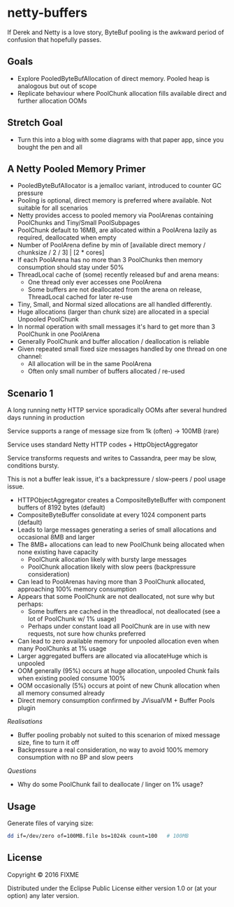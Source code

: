 # netty-buffers

If Derek and Netty is a love story, ByteBuf pooling is the awkward period of confusion that hopefully passes.

## Goals

* Explore PooledByteBufAllocation of direct memory. Pooled heap is analogous but out of scope
* Replicate behaviour where PoolChunk allocation fills available direct and further allocation OOMs

## Stretch Goal

* Turn this into a blog with some diagrams with that paper app, since you bought the pen and all

## A Netty Pooled Memory Primer

* PooledByteBufAllocator is a jemalloc variant, introduced to counter GC pressure
* Pooling is optional, direct memory is preferred where available. Not suitable for all scenarios
* Netty provides access to pooled memory via PoolArenas containing PoolChunks and Tiny/Small PoolSubpages
* PoolChunk default to 16MB, are allocated within a PoolArena lazily as required, deallocated when empty
* Number of PoolArena define by min of [available direct memory / chunksize / 2 / 3] | [2 \* cores]
* If each PoolArena has no more than 3 PoolChunks then memory consumption should stay under 50% 
* ThreadLocal cache of (some) recently released buf and arena means:
  * One thread only ever accesses one PoolArena 
  * Some buffers are not deallocated from the arena on release, ThreadLocal cached for later re-use 
* Tiny, Small, and Normal sized allocations are all handled differently.
* Huge allocations (larger than chunk size) are allocated in a special Unpooled PoolChunk
* In normal operation with small messages it's hard to get more than 3 PoolChunk in one PoolArena
* Generally PoolChunk and buffer allocation / deallocation is reliable
* Given repeated small fixed size messages handled by one thread on one channel:
  * All allocation will be in the same PoolArena
  * Often only small number of buffers allocated / re-used

## Scenario 1

 A long running netty HTTP service sporadically OOMs after several hundred days running in production

 Service supports a range of message size from 1k (often) -> 100MB (rare)

 Service uses standard Netty HTTP codes + HttpObjectAggregator

 Service transforms requests and writes to Cassandra, peer may be slow, conditions bursty.

 This is not a buffer leak issue, it's a backpressure / slow-peers / pool usage issue.

* HTTPObjectAggregator creates a CompositeByteBuffer with component buffers of 8192 bytes (default)
* CompositeByteBuffer consolidate at every 1024 component parts (default)
* Leads to large messages generating a series of small allocations and occasional 8MB and larger
* The 8MB+ allocations can lead to new PoolChunk being allocated when none existing have capacity
  * PoolChunk allocation likely with bursty large messages
  * PoolChunk allocation likely with slow peers (backpressure consideration)
* Can lead to PoolArenas having more than 3 PoolChunk allocated, approaching 100% memory consumption 
* Appears that some PoolChunk are not deallocated, not sure why but perhaps:
  * Some buffers are cached in the threadlocal, not deallocated (see a lot of PoolChunk w/ 1% usage)
  * Perhaps under constant load all PoolChunk are in use with new requests, not sure how chunks preferred
* Can lead to zero available memory for unpooled allocation even when many PoolChunks at 1% usage
* Larger aggregated buffers are allocated via allocateHuge which is unpooled
* OOM generally (95%) occurs at huge allocation, unpooled Chunk fails when existing pooled consume 100%   
* OOM occasionally (5%) occurs at point of new Chunk allocation when all memory consumed already
* Direct memory consumption confirmed by JVisualVM + Buffer Pools plugin

*Realisations*

 * Buffer pooling probably not suited to this scenarion of mixed message size, fine to turn it off
 * Backpressure a real consideration, no way to avoid 100% memory consumption with no BP and slow peers

*Questions*

 * Why do some PoolChunk fail to deallocate / linger on 1% usage?



## Usage

Generate files of varying size:

```bash
dd if=/dev/zero of=100MB.file bs=1024k count=100   # 100MB
```

## License

Copyright © 2016 FIXME

Distributed under the Eclipse Public License either version 1.0 or (at
your option) any later version.
